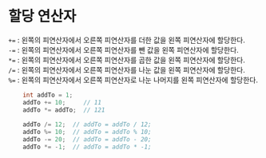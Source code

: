 # 할당 연산자

```+=``` :  왼쪽의 피연산자에서 오른쪽 피연산자를 더한 값을 왼쪽 피연산자에 할당한다.  
```-=```  : 왼쪽의 피연산자에서 오른쪽 피연산자를 뺀 값을 왼쪽 피연산자에 할당한다.  
```*=``` : 왼쪽의 피연산자에서 오른쪽 피연산자를 곱한 값을 왼쪽 피연산자에 할당한다.  
```/=``` : 왼쪽의 피연산자에서 오른쪽 피연산자를 나눈 값을 왼쪽 피연산자에 할당한다.  
```%=```  : 왼쪽의 피연산자에서 오른쪽 피연산자로 나눈 나머지를 왼쪽 피연산자에 할당한다.



```java
    int addTo = 1;
    addTo += 10;     // 11
    addTo *= addTo;  // 121
    
    addTo /= 12;  // addTo = addTo / 12;
    addTo %= 10;  // addTo = addTo % 10;
    addTo -= 20;  // addTo = addTo - 20;
    addTo *= -1;  // addTo = addTo * -1;

```
